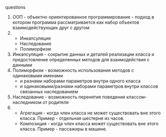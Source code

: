 

questions
1. ООП - объектно ориентированное программирование - подход в котором программа рассматривается 
как набор объектов взаимодействующих друг с другом
2. + Инкапсуляция
   + Наследование 
   + Полиморфизм
3. Инкапсуляция - сокрытие данных и деталей реализации класса и предостовление 
определенных методов для взаимодействия с данными
4. Полиморфизм - возможность использования методов с одинаковыми именами
   + и разнами наборами параметров внутри одного класса
   + и одинаковыми/разнами наборами параметров внутри классов связанных наследованием
5. Наследование - возможность перенятия поведения классом-наследником от родителя
6. + Агрегация - когда член класса не может существовать вне этого класса. Пример - отдельная шестерня из часов.
   + Композиция - когда член класса может существовать вне этого класса. Пример - пассажиры в машине.